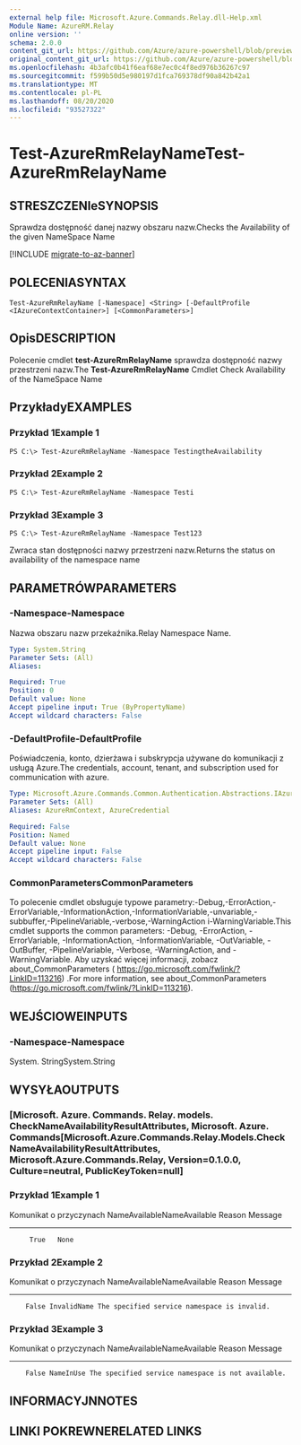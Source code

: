```yaml
---
external help file: Microsoft.Azure.Commands.Relay.dll-Help.xml
Module Name: AzureRM.Relay
online version: ''
schema: 2.0.0
content_git_url: https://github.com/Azure/azure-powershell/blob/preview/src/ResourceManager/Relay/Commands.Relay/help/Test-AzureRmRelayName.md
original_content_git_url: https://github.com/Azure/azure-powershell/blob/preview/src/ResourceManager/Relay/Commands.Relay/help/Test-AzureRmRelayName.md
ms.openlocfilehash: 4b3afc0b41f6eaf68e7ec0c4f8ed976b36267c97
ms.sourcegitcommit: f599b50d5e980197d1fca769378df90a842b42a1
ms.translationtype: MT
ms.contentlocale: pl-PL
ms.lasthandoff: 08/20/2020
ms.locfileid: "93527322"
---
```

# <span data-ttu-id="53412-101">Test-AzureRmRelayName</span><span class="sxs-lookup"><span data-stu-id="53412-101">Test-AzureRmRelayName</span></span>

## <span data-ttu-id="53412-102">STRESZCZENIe</span><span class="sxs-lookup"><span data-stu-id="53412-102">SYNOPSIS</span></span>
<span data-ttu-id="53412-103">Sprawdza dostępność danej nazwy obszaru nazw.</span><span class="sxs-lookup"><span data-stu-id="53412-103">Checks the Availability of the given NameSpace Name</span></span>

[!INCLUDE [migrate-to-az-banner](../../includes/migrate-to-az-banner.md)]

## <span data-ttu-id="53412-104">POLECENIA</span><span class="sxs-lookup"><span data-stu-id="53412-104">SYNTAX</span></span>

```
Test-AzureRmRelayName [-Namespace] <String> [-DefaultProfile <IAzureContextContainer>] [<CommonParameters>]
```

## <span data-ttu-id="53412-105">Opis</span><span class="sxs-lookup"><span data-stu-id="53412-105">DESCRIPTION</span></span>
<span data-ttu-id="53412-106">Polecenie cmdlet **test-AzureRmRelayName** sprawdza dostępność nazwy przestrzeni nazw.</span><span class="sxs-lookup"><span data-stu-id="53412-106">The **Test-AzureRmRelayName** Cmdlet Check Availability of the NameSpace Name</span></span>

## <span data-ttu-id="53412-107">Przykłady</span><span class="sxs-lookup"><span data-stu-id="53412-107">EXAMPLES</span></span>

### <span data-ttu-id="53412-108">Przykład 1</span><span class="sxs-lookup"><span data-stu-id="53412-108">Example 1</span></span>
```
PS C:\> Test-AzureRmRelayName -Namespace TestingtheAvailability
```

### <span data-ttu-id="53412-109">Przykład 2</span><span class="sxs-lookup"><span data-stu-id="53412-109">Example 2</span></span>
```
PS C:\> Test-AzureRmRelayName -Namespace Testi
```

### <span data-ttu-id="53412-110">Przykład 3</span><span class="sxs-lookup"><span data-stu-id="53412-110">Example 3</span></span>
```
PS C:\> Test-AzureRmRelayName -Namespace Test123
```

<span data-ttu-id="53412-111">Zwraca stan dostępności nazwy przestrzeni nazw.</span><span class="sxs-lookup"><span data-stu-id="53412-111">Returns the status on availability of the namespace name</span></span>

## <span data-ttu-id="53412-112">PARAMETRÓW</span><span class="sxs-lookup"><span data-stu-id="53412-112">PARAMETERS</span></span>

### <span data-ttu-id="53412-113">-Namespace</span><span class="sxs-lookup"><span data-stu-id="53412-113">-Namespace</span></span>
<span data-ttu-id="53412-114">Nazwa obszaru nazw przekaźnika.</span><span class="sxs-lookup"><span data-stu-id="53412-114">Relay Namespace Name.</span></span>

```yaml
Type: System.String
Parameter Sets: (All)
Aliases: 

Required: True
Position: 0
Default value: None
Accept pipeline input: True (ByPropertyName)
Accept wildcard characters: False
```

### <span data-ttu-id="53412-115">-DefaultProfile</span><span class="sxs-lookup"><span data-stu-id="53412-115">-DefaultProfile</span></span>
<span data-ttu-id="53412-116">Poświadczenia, konto, dzierżawa i subskrypcja używane do komunikacji z usługą Azure.</span><span class="sxs-lookup"><span data-stu-id="53412-116">The credentials, account, tenant, and subscription used for communication with azure.</span></span>

```yaml
Type: Microsoft.Azure.Commands.Common.Authentication.Abstractions.IAzureContextContainer
Parameter Sets: (All)
Aliases: AzureRmContext, AzureCredential

Required: False
Position: Named
Default value: None
Accept pipeline input: False
Accept wildcard characters: False
```

### <span data-ttu-id="53412-117">CommonParameters</span><span class="sxs-lookup"><span data-stu-id="53412-117">CommonParameters</span></span>
<span data-ttu-id="53412-118">To polecenie cmdlet obsługuje typowe parametry:-Debug,-ErrorAction,-ErrorVariable,-InformationAction,-InformationVariable,-unvariable,-subbuffer,-PipelineVariable,-verbose,-WarningAction i-WarningVariable.</span><span class="sxs-lookup"><span data-stu-id="53412-118">This cmdlet supports the common parameters: -Debug, -ErrorAction, -ErrorVariable, -InformationAction, -InformationVariable, -OutVariable, -OutBuffer, -PipelineVariable, -Verbose, -WarningAction, and -WarningVariable.</span></span> <span data-ttu-id="53412-119">Aby uzyskać więcej informacji, zobacz about_CommonParameters ( https://go.microsoft.com/fwlink/?LinkID=113216) .</span><span class="sxs-lookup"><span data-stu-id="53412-119">For more information, see about_CommonParameters (https://go.microsoft.com/fwlink/?LinkID=113216).</span></span>

## <span data-ttu-id="53412-120">WEJŚCIOWE</span><span class="sxs-lookup"><span data-stu-id="53412-120">INPUTS</span></span>

### <span data-ttu-id="53412-121">-Namespace</span><span class="sxs-lookup"><span data-stu-id="53412-121">-Namespace</span></span>
 <span data-ttu-id="53412-122">System. String</span><span class="sxs-lookup"><span data-stu-id="53412-122">System.String</span></span>

## <span data-ttu-id="53412-123">WYSYŁA</span><span class="sxs-lookup"><span data-stu-id="53412-123">OUTPUTS</span></span>

### <span data-ttu-id="53412-124">[Microsoft. Azure. Commands. Relay. models. CheckNameAvailabilityResultAttributes, Microsoft. Azure. Commands</span><span class="sxs-lookup"><span data-stu-id="53412-124">[Microsoft.Azure.Commands.Relay.Models.CheckNameAvailabilityResultAttributes, Microsoft.Azure.Commands.Relay, Version=0.1.0.0, Culture=neutral, PublicKeyToken=null]</span></span>

### <span data-ttu-id="53412-125">Przykład 1</span><span class="sxs-lookup"><span data-stu-id="53412-125">Example 1</span></span>
<span data-ttu-id="53412-126">Komunikat o przyczynach NameAvailable</span><span class="sxs-lookup"><span data-stu-id="53412-126">NameAvailable Reason Message</span></span>
------------- ------ -------
         True   None

### <span data-ttu-id="53412-127">Przykład 2</span><span class="sxs-lookup"><span data-stu-id="53412-127">Example 2</span></span>
<span data-ttu-id="53412-128">Komunikat o przyczynach NameAvailable</span><span class="sxs-lookup"><span data-stu-id="53412-128">NameAvailable      Reason Message</span></span>
-------------      ------ -------
        False InvalidName The specified service namespace is invalid.

### <span data-ttu-id="53412-129">Przykład 3</span><span class="sxs-lookup"><span data-stu-id="53412-129">Example 3</span></span>
<span data-ttu-id="53412-130">Komunikat o przyczynach NameAvailable</span><span class="sxs-lookup"><span data-stu-id="53412-130">NameAvailable    Reason Message</span></span>
-------------    ------ -------
        False NameInUse The specified service namespace is not available.

## <span data-ttu-id="53412-131">INFORMACYJN</span><span class="sxs-lookup"><span data-stu-id="53412-131">NOTES</span></span>

## <span data-ttu-id="53412-132">LINKI POKREWNE</span><span class="sxs-lookup"><span data-stu-id="53412-132">RELATED LINKS</span></span>

